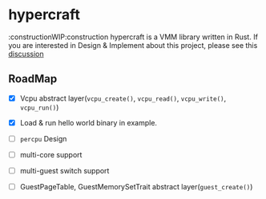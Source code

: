# hypercraft
:constructionWIP:construction hypercraft is a VMM library written in Rust. If you are interested in Design & Implement about this project, please see this [discussion](https://github.com/orgs/rcore-os/discussions/13)

## RoadMap
- [x] Vcpu abstract layer(`vcpu_create()`, `vcpu_read()`, `vcpu_write()`, `vcpu_run()`)
- [x] Load & run hello world binary in example.
- [ ] `percpu` Design
- [ ] multi-core support
- [ ] multi-guest switch support
- [ ] GuestPageTable, GuestMemorySetTrait abstract layer(`guest_create()`)

